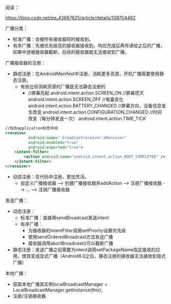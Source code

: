 阅读：

https://blog.csdn.net/qq_43667625/article/details/109704482



广播分类：

- 标准广播：会被所有接收器同时接收到。
- 有序广播：先被优先级高的接收器接收到，响应完成后再传递给之后的广播，如果中途被接收器截断，后续的接收器就无法接收到广播。



广播接收器的注册：

- 静态注册：在AndroidManifest中注册，消耗更多资源，开机广播需要使用静态注册。
  - 有些比较消耗资源的广播是无法静态注册的
    - //屏幕亮起
      android.intent.action.SCREEN_ON
      //屏幕熄灭
      android.intent.action.SCREEN_OFF
      //电量变化
      android.intent.action.BATTERY_CHANGED
      //屏幕方向，设备信息发生改变
      android.intent.action.CONFIGURATION_CHANGED
      //时间改变（每分钟发送一次）
      android.intent.action.TIME_TICK

```xml
//加在application标签中间
<receiver
          android:name=".broadcastreceiver.aReceiver"
          android:enabled="true"
          android:exported="true">
    <intent-filter>
        <action android:name="android.intent.action.BOOT_COMPLETED" />
    </intent-filter>
</receiver>	
```

- 动态注册：在代码中注册，更加灵活。
  - 自定义广播接收器 --> 创建广播接收器并addAction --> 注册广播接收器 --> ... --> 注销广播接收器



发送广播：

- 动态注册：
  - 标准广播：直接用sendBroadcast发送intent
  - 有序广播：
    - 为接收器的intentFilter调用setPriority设置优先级
    - 使用sendOrderedBroadcast方法发送广播
    - 接收器调用abortBroadcast()可以截断广播
- 静态注册：发送广播之前需要为intent调用setPackageName指定接收的应用，使其变成显式广播（Android8.0之后，静态注册的接收器无法接收到隐式广播）



本地广播：

- 获取本地广播其实例localBroadcastManager = LocalBroadcastManager.getInstance(this);
- 注册/注销接收器



